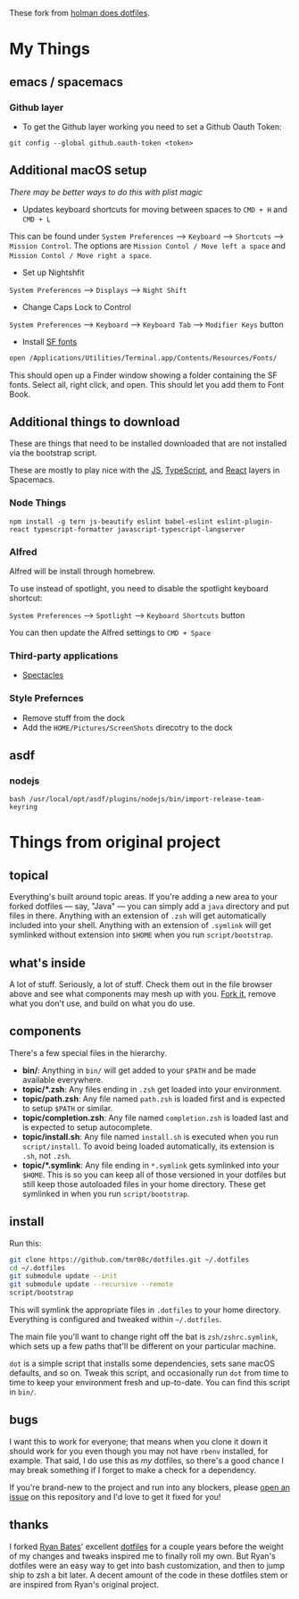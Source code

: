 These fork from [holman does dotfiles](https://github.com/holman/dotfiles/fork).

# My Things

## emacs / spacemacs

### Github layer

* To get the Github layer working you need to set a Github Oauth Token:

```
git config --global github.oauth-token <token>
```

## Additional macOS setup

_There may be better ways to do this with plist magic_

* Updates keyboard shortcuts for moving between spaces to `CMD + H` and `CMD + L`

This can be found under `System Preferences` --> `Keyboard` --> `Shortcuts` --> `Mission Control`. The options are `Mission Contol / Move left a space` and `Mission Contol / Move right a space`. 

* Set up Nightshfit 

`System Preferences` --> `Displays` --> `Night Shift` 

* Change Caps Lock to Control

`System Preferences` --> `Keyboard` --> `Keyboard Tab` --> `Modifier Keys` button

* Install [SF fonts](https://medium.com/@deepak.gulati/using-sf-mono-in-emacs-6712c45b2a6d)

```bash
open /Applications/Utilities/Terminal.app/Contents/Resources/Fonts/
```

This should open up a Finder window showing a folder containing the SF fonts. Select all, right click, and open. This should let you add them to Font Book.

## Additional things to download

These are things that need to be installed downloaded that are not installed via the bootstrap script.

These are mostly to play nice with the [JS](http://spacemacs.org/layers/+lang/javascript/README.html), [TypeScript](http://spacemacs.org/layers/+lang/typescript/README.html), and [React](http://spacemacs.org/layers/+frameworks/react/README.html) layers in Spacemacs.

### Node Things

```
npm install -g tern js-beautify eslint babel-eslint eslint-plugin-react typescript-formatter javascript-typescript-langserver
```

### Alfred

Alfred will be install through homebrew.

To use instead of spotlight, you need to disable the spotlight keyboard shortcut:

`System Preferences` --> `Spotlight` --> `Keyboard Shortcuts` button 

You can then update the Alfred settings to `CMD + Space` 

### Third-party applications

* [Spectacles](https://www.spectacleapp.com)

### Style Prefernces

* Remove stuff from the dock
* Add the `HOME/Pictures/ScreenShots` direcotry to the dock


## asdf

### nodejs

```
bash /usr/local/opt/asdf/plugins/nodejs/bin/import-release-team-keyring
```

# Things from original project

## topical

Everything's built around topic areas. If you're adding a new area to your
forked dotfiles — say, "Java" — you can simply add a `java` directory and put
files in there. Anything with an extension of `.zsh` will get automatically
included into your shell. Anything with an extension of `.symlink` will get
symlinked without extension into `$HOME` when you run `script/bootstrap`.

## what's inside

A lot of stuff. Seriously, a lot of stuff. Check them out in the file browser
above and see what components may mesh up with you.
[Fork it](https://github.com/holman/dotfiles/fork), remove what you don't
use, and build on what you do use.

## components

There's a few special files in the hierarchy.

- **bin/**: Anything in `bin/` will get added to your `$PATH` and be made
  available everywhere.
- **topic/\*.zsh**: Any files ending in `.zsh` get loaded into your
  environment.
- **topic/path.zsh**: Any file named `path.zsh` is loaded first and is
  expected to setup `$PATH` or similar.
- **topic/completion.zsh**: Any file named `completion.zsh` is loaded
  last and is expected to setup autocomplete.
- **topic/install.sh**: Any file named `install.sh` is executed when you run `script/install`. To avoid being loaded automatically, its extension is `.sh`, not `.zsh`.
- **topic/\*.symlink**: Any file ending in `*.symlink` gets symlinked into
  your `$HOME`. This is so you can keep all of those versioned in your dotfiles
  but still keep those autoloaded files in your home directory. These get
  symlinked in when you run `script/bootstrap`.

## install

Run this:

```sh
git clone https://github.com/tmr08c/dotfiles.git ~/.dotfiles
cd ~/.dotfiles
git submodule update --init
git submodule update --recursive --remote
script/bootstrap
```

This will symlink the appropriate files in `.dotfiles` to your home directory.
Everything is configured and tweaked within `~/.dotfiles`.

The main file you'll want to change right off the bat is `zsh/zshrc.symlink`,
which sets up a few paths that'll be different on your particular machine.

`dot` is a simple script that installs some dependencies, sets sane macOS
defaults, and so on. Tweak this script, and occasionally run `dot` from
time to time to keep your environment fresh and up-to-date. You can find
this script in `bin/`.

## bugs

I want this to work for everyone; that means when you clone it down it should
work for you even though you may not have `rbenv` installed, for example. That
said, I do use this as _my_ dotfiles, so there's a good chance I may break
something if I forget to make a check for a dependency.

If you're brand-new to the project and run into any blockers, please
[open an issue](https://github.com/holman/dotfiles/issues) on this repository
and I'd love to get it fixed for you!

## thanks

I forked [Ryan Bates](http://github.com/ryanb)' excellent
[dotfiles](http://github.com/ryanb/dotfiles) for a couple years before the
weight of my changes and tweaks inspired me to finally roll my own. But Ryan's
dotfiles were an easy way to get into bash customization, and then to jump ship
to zsh a bit later. A decent amount of the code in these dotfiles stem or are
inspired from Ryan's original project.

